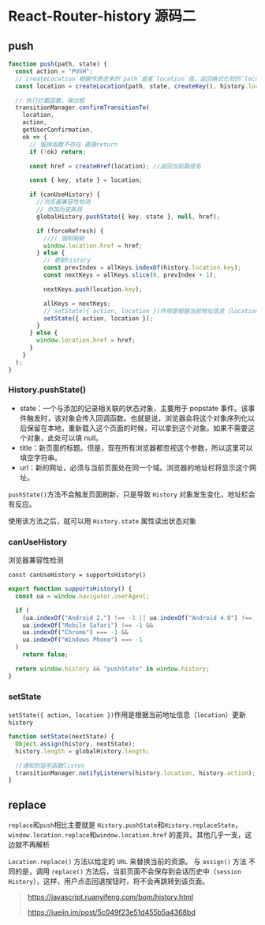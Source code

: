# React-Router-history 源码二

## push

```js
function push(path, state) {
  const action = "PUSH";
  //`createLocation`根据传递进来的`path`或者`location`值，返回格式化好的`location`.
  const location = createLocation(path, state, createKey(), history.location);

  // 执行拦截函数，弹出框
  transitionManager.confirmTransitionTo(
    location,
    action,
    getUserConfirmation,
    ok => {
      // 毁掉函数不存在 直接return
      if (!ok) return;

      const href = createHref(location); //返回当前路径名

      const { key, state } = location;

      if (canUseHistory) {
        //浏览器兼容性检测
        // 添加历史条目
        globalHistory.pushState({ key, state }, null, href);

        if (forceRefresh) {
          //// 强制刷新
          window.location.href = href;
        } else {
          // 更新history
          const prevIndex = allKeys.indexOf(history.location.key);
          const nextKeys = allKeys.slice(0, prevIndex + 1);

          nextKeys.push(location.key);

          allKeys = nextKeys;
          // setState({ action, location })作用是根据当前地址信息（location）更新history
          setState({ action, location });
        }
      } else {
        window.location.href = href;
      }
    }
  );
}
```

### History.pushState()

- state：一个与添加的记录相关联的状态对象，主要用于 popstate 事件。该事件触发时，该对象会传入回调函数。也就是说，浏览器会将这个对象序列化以后保留在本地，重新载入这个页面的时候，可以拿到这个对象。如果不需要这个对象，此处可以填 null。
- title：新页面的标题。但是，现在所有浏览器都忽视这个参数，所以这里可以填空字符串。
- url：新的网址，必须与当前页面处在同一个域。浏览器的地址栏将显示这个网址。

`pushState()`方法不会触发页面刷新，只是导致 `History` 对象发生变化，地址栏会有反应。

使用该方法之后，就可以用 `History.state` 属性读出状态对象

### canUseHistory

浏览器兼容性检测

`const canUseHistory = supportsHistory()`

```js
export function supportsHistory() {
  const ua = window.navigator.userAgent;

  if (
    (ua.indexOf("Android 2.") !== -1 || ua.indexOf("Android 4.0") !== -1) &&
    ua.indexOf("Mobile Safari") !== -1 &&
    ua.indexOf("Chrome") === -1 &&
    ua.indexOf("Windows Phone") === -1
  )
    return false;

  return window.history && "pushState" in window.history;
}
```

### setState

`setState({ action, location })`作用是根据当前地址信息（`location`）更新 `history`

```js
function setState(nextState) {
  Object.assign(history, nextState);
  history.length = globalHistory.length;

  //通知到监听函数listen
  transitionManager.notifyListeners(history.location, history.action);
}
```

## replace

`replace`和`push`相比主要就是 `History.pushState`和`History.replaceState`， `window.location.replace`和`window.location.href` 的差异。其他几乎一支，这边就不再解析

`Location.replace()` 方法以给定的 `URL` 来替换当前的资源。 与 `assign()` 方法 不同的是，调用 `replace()` 方法后，当前页面不会保存到会话历史中（`session History`），这样，用户点击回退按钮时，将不会再跳转到该页面。

> <https://javascript.ruanyifeng.com/bom/history.html>
>
> <https://juejin.im/post/5c049f23e51d455b5a4368bd>
